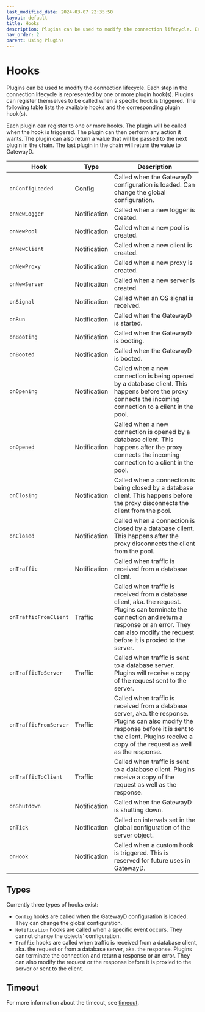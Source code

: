 ```yaml
---
last_modified_date: 2024-03-07 22:35:50
layout: default
title: Hooks
description: Plugins can be used to modify the connection lifecycle. Each step in the connection lifecycle is represented by one or more plugin hook(s). Plugins can register themselves to be called when a specific hook is triggered.
nav_order: 2
parent: Using Plugins
---
```


# Hooks

Plugins can be used to modify the connection lifecycle. Each step in the connection lifecycle is represented by one or more plugin hook(s). Plugins can register themselves to be called when a specific hook is triggered. The following table lists the available hooks and the corresponding plugin hook(s).

Each plugin can register to one or more hooks. The plugin will be called when the hook is triggered. The plugin can then perform any action it wants. The plugin can also return a value that will be passed to the next plugin in the chain. The last plugin in the chain will return the value to GatewayD.

| Hook                  | Type         | Description                                                                                                                                                                                                            |
| --------------------- | ------------ | ---------------------------------------------------------------------------------------------------------------------------------------------------------------------------------------------------------------------- |
| `onConfigLoaded`      | Config       | Called when the GatewayD configuration is loaded. Can change the global configuration.                                                                                                                                 |
| `onNewLogger`         | Notification | Called when a new logger is created.                                                                                                                                                                                   |
| `onNewPool`           | Notification | Called when a new pool is created.                                                                                                                                                                                     |
| `onNewClient`         | Notification | Called when a new client is created.                                                                                                                                                                                   |
| `onNewProxy`          | Notification | Called when a new proxy is created.                                                                                                                                                                                    |
| `onNewServer`         | Notification | Called when a new server is created.                                                                                                                                                                                   |
| `onSignal`            | Notification | Called when an OS signal is received.                                                                                                                                                                                  |
| `onRun`               | Notification | Called when the GatewayD is started.                                                                                                                                                                                   |
| `onBooting`           | Notification | Called when the GatewayD is booting.                                                                                                                                                                                   |
| `onBooted`            | Notification | Called when the GatewayD is booted.                                                                                                                                                                                    |
| `onOpening`           | Notification | Called when a new connection is being opened by a database client. This happens before the proxy connects the incoming connection to a client in the pool.                                                             |
| `onOpened`            | Notification | Called when a new connection is opened by a database client. This happens after the proxy connects the incoming connection to a client in the pool.                                                                    |
| `onClosing`           | Notification | Called when a connection is being closed by a database client. This happens before the proxy disconnects the client from the pool.                                                                                     |
| `onClosed`            | Notification | Called when a connection is closed by a database client. This happens after the proxy disconnects the client from the pool.                                                                                            |
| `onTraffic`           | Notification | Called when traffic is received from a database client.                                                                                                                                                                |
| `onTrafficFromClient` | Traffic      | Called when traffic is received from a database client, aka. the request. Plugins can terminate the connection and return a response or an error. They can also modify the request before it is proxied to the server. |
| `onTrafficToServer`   | Traffic      | Called when traffic is sent to a database server. Plugins will receive a copy of the request sent to the server.                                                                                                       |
| `onTrafficFromServer` | Traffic      | Called when traffic is received from a database server, aka. the response. Plugins can also modify the response before it is sent to the client. Plugins receive a copy of the request as well as the response.        |
| `onTrafficToClient`   | Traffic      | Called when traffic is sent to a database client.  Plugins receive a copy of the request as well as the response.                                                                                                      |
| `onShutdown`          | Notification | Called when the GatewayD is shutting down.                                                                                                                                                                             |
| `onTick`              | Notification | Called on intervals set in the global configuration of the server object.                                                                                                                                              |
| `onHook`              | Notification | Called when a custom hook is triggered. This is reserved for future uses in GatewayD.                                                                                                                                  |

## Types

Currently three types of hooks exist:

- `Config` hooks are called when the GatewayD configuration is loaded. They can change the global configuration.
- `Notification` hooks are called when a specific event occurs. They cannot change the objects' configuration.
- `Traffic` hooks are called when traffic is received from a database client, aka. the request or from a database server, aka. the response. Plugins can terminate the connection and return a response or an error. They can also modify the request or the response before it is proxied to the server or sent to the client.

## Timeout

For more information about the timeout, see [timeout](/using-plugins/plugins#timeout).
